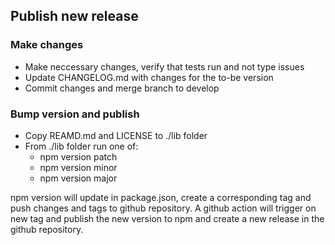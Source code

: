 ## Publish new release

### Make changes

- Make neccessary changes, verify that tests run and not type issues
- Update CHANGELOG.md with changes for the to-be version
- Commit changes and merge branch to develop

### Bump version and publish

- Copy REAMD.md and LICENSE to ./lib folder
- From ./lib folder run one of:
  - npm version patch
  - npm version minor
  - npm version major

npm version will update in package.json, create a corresponding tag and push changes and tags to github repository. A github action will trigger on new tag and publish the new version to npm and create a new release in the github repository.
